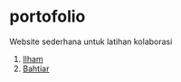 # portofolio
Website sederhana untuk latihan kolaborasi

1. [Ilham](https://github.com/ccstmiktsm/portofolio/tree/master/imf)
2. [Bahtiar](https://github.com/ccstmiktsm/portofolio/tree/master/bahtiar)
